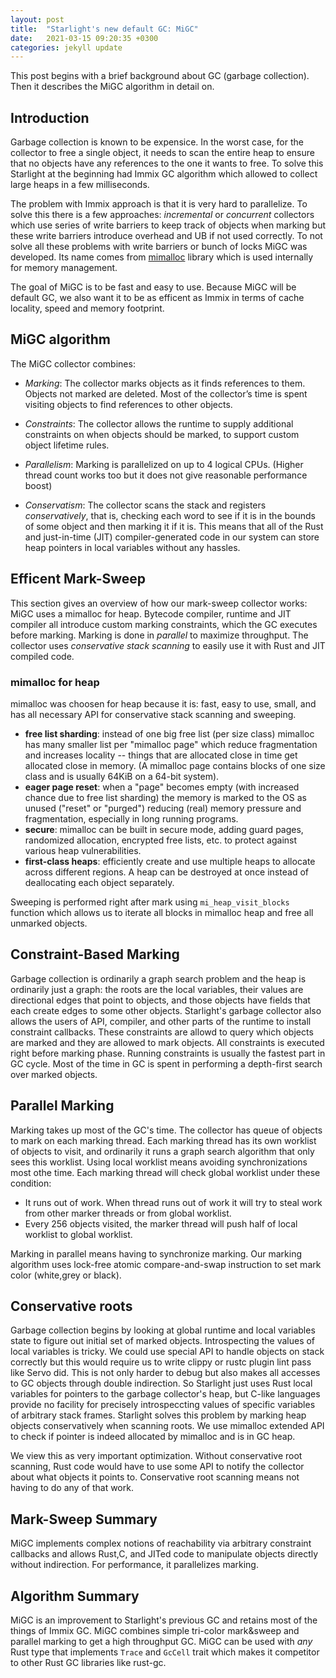 ```yaml
---
layout: post
title:  "Starlight's new default GC: MiGC"
date:   2021-03-15 09:20:35 +0300
categories: jekyll update
---
```


This post begins with a brief background about GC (garbage collection). Then it describes the MiGC algorithm in detail on. 

## Introduction

Garbage collection is known to be expensice. In the worst case, for the collector to free a single object, it needs to scan the entire heap to ensure that no objects have any references to the one it wants to free. To solve this Starlight at the beginning had Immix GC algorithm which allowed to collect large heaps in a few milliseconds. 


The problem with Immix approach is that it is very hard to parallelize. To solve this there is a few approaches: *incremental* or *concurrent* collectors which use series of write barriers to keep track of objects when marking but these write barriers introduce overhead and UB if not used correctly. To not solve all these problems with write barriers or bunch of locks MiGC was developed. Its name comes from [mimalloc](https://github.com/microsoft/mimalloc) library which is used internally for memory management.  


The goal of MiGC is to be fast and easy to use. Because MiGC will be default GC, we also want it to be as efficent as Immix in terms of cache 
locality, speed and memory footprint.


## MiGC algorithm

The MiGC collector combines: 
- *Marking*: The collector marks objects as it finds references to them. Objects not marked are deleted. Most of the collector’s time is spent visiting objects to find references to other objects.

- *Constraints*: The collector allows the runtime to supply additional constraints on when objects should be marked, to support custom object lifetime rules.
- *Parallelism*: Marking is parallelized on up to 4 logical CPUs. (Higher thread count works too but it does not give reasonable performance boost)

- *Conservatism*: The collector scans the stack and registers *conservatively*, that is, checking each word to see if it is in the bounds of some object and then marking it if it is. This means that all of the Rust and just-in-time (JIT) compiler-generated code in our system can store heap pointers in local variables without any hassles.

## Efficent Mark-Sweep


This section gives an overview of how our mark-sweep collector works: MiGC uses a mimalloc for heap. Bytecode compiler, runtime and JIT compiler all introduce custom marking constraints, which the GC executes before marking. Marking is done in *parallel* to maximize throughput. The collector uses *conservative stack scanning* to easily use it with Rust and JIT compiled code. 

### mimalloc for heap


mimalloc was choosen for heap because it is: fast, easy to use, small, and has all necessary API for conservative stack scanning and sweeping. 

- **free list sharding**: instead of one big free list (per size class) mimalloc has many smaller list per "mimalloc page" which reduce fragmentation and increases locality -- things that are allocated close in time get allocated close in memory. (A mimalloc page contains blocks of one size class and is usually 64KiB on a 64-bit system).
- **eager page reset**: when a "page" becomes empty (with increased chance due to free list sharding) the memory is marked to the OS as unused ("reset" or "purged") reducing (real) memory pressure and fragmentation, especially in long running programs.
- **secure**: mimalloc can be built in secure mode, adding guard pages, randomized allocation, encrypted free lists, etc. to protect against various heap vulnerabilities.
- **first-class heaps**: efficiently create and use multiple heaps to allocate across different regions. A heap can be destroyed at once instead of deallocating each object separately.

Sweeping is performed right after mark using `mi_heap_visit_blocks` function which allows us to iterate all blocks in mimalloc heap and free all unmarked objects.

## Constraint-Based Marking
Garbage collection is ordinarily a graph search problem and the heap is ordinarily just a graph: the roots are the local variables, their values are directional edges that point to objects, and those objects have fields that each create edges to some other objects. Starlight's garbage collector also allows the users of API, compiler, and other parts of the runtime to install constraint callbacks. These constraints are allowd to query which objects are marked and they are allowed to mark objects. All constraints is executed right before marking phase. Running constraints is usually the fastest part in GC cycle. Most of the time in GC is spent in performing a depth-first search over marked objects.

## Parallel Marking

Marking takes up most of the GC's time. The collector has queue of objects to mark on each marking thread. Each marking thread has its own worklist of objects to visit, and ordinarily it runs a graph search algorithm that only sees this worklist. Using local worklist means avoiding synchronizations most othe time. Each marking thread will check global worklist under these condition: 
- It runs out of work. When thread runs out of work it will try to steal work from other marker threads or from global worklist.
- Every 256 objects visited, the marker thread will push half of local worklist to global worklist. 

Marking in parallel means having to synchronize marking. Our marking algorithm uses lock-free atomic compare-and-swap instruction to set mark color (white,grey or black).


## Conservative roots


Garbage collection begins by looking at global runtime and local variables state to figure out initial set of marked objects. Introspecting the values of local variables is tricky. We could use special API to handle objects on stack correctly but this would require us to write clippy or rustc plugin lint pass like Servo did. This is not only harder to debug but also makes all accesses to GC objects through double indirection. So Starlight just uses Rust local variables for pointers to the garbage collector's heap, but C-like languages provide no facility for precisely introspeccting values of specific variables of arbitrary stack frames. Starlight solves this problem by marking heap objects conservatively when scanning roots. We use mimalloc extended API to check if pointer is indeed allocated by mimalloc and is in GC heap. 


We view this as very important optimization. Without conservative root scanning, Rust code would have to use some API to notify the collector about what objects it points to. Conservative root scanning means not having to do any of that work. 

## Mark-Sweep Summary
MiGC implements complex notions of reachability via arbitrary constraint callbacks and allows Rust,C, and JITed code to manipulate objects directly without indirection. For performance, it parallelizes marking. 

## Algorithm Summary

MiGC is an improvement to Starlight's previous GC and retains most of the things of Immix GC. MiGC combines simple tri-color mark&sweep and parallel marking to get a high throughput GC. MiGC can be used with *any* Rust type that implements `Trace` and `GcCell` trait which makes it competitor to other Rust GC libraries like rust-gc. 